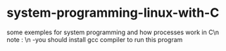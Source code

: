 # system-programming-linux-with-C
some exemples for system programming and how processes work in C\n
note : \n
-you should install gcc compiler to run this program 
